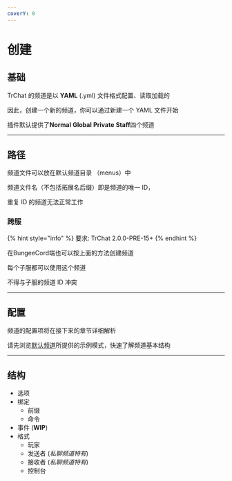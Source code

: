 ```yaml
---
coverY: 0
---
```


# 创建

## 基础

TrChat 的频道是以 **YAML** (.yml) 文件格式配置、读取加载的

因此，创建一个新的频道，你可以通过新建一个 YAML 文件开始

插件默认提供了**Normal** **Global** **Private** **Staff**四个频道

---

## 路径

频道文件可以放在默认频道目录 （menus）中

频道文件名（不包括拓展名后缀）即是频道的唯一 ID，

重复 ID 的频道无法正常工作

### 跨服

{% hint style="info" %}
要求: TrChat 2.0.0-PRE-15+
{% endhint %}

在BungeeCord端也可以按上面的方法创建频道

每个子服都可以使用这个频道

不得与子服的频道 ID 冲突

---

## 配置

频道的配置项将在接下来的章节详细解析

请先浏览[默认频道](examples/README.md)所提供的示例模式，快速了解频道基本结构

---

## 结构

- 选项
- 绑定
  - 前缀
  - 命令
- 事件 (**WIP**)
- 格式
  - 玩家
  - 发送者 (*私聊频道特有*)
  - 接收者 (*私聊频道特有*)
  - 控制台